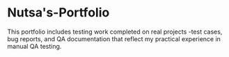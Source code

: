 # Nutsa's-Portfolio
This portfolio includes testing work completed on real projects -test cases, bug reports, and QA documentation that reflect my practical experience in manual QA testing.
